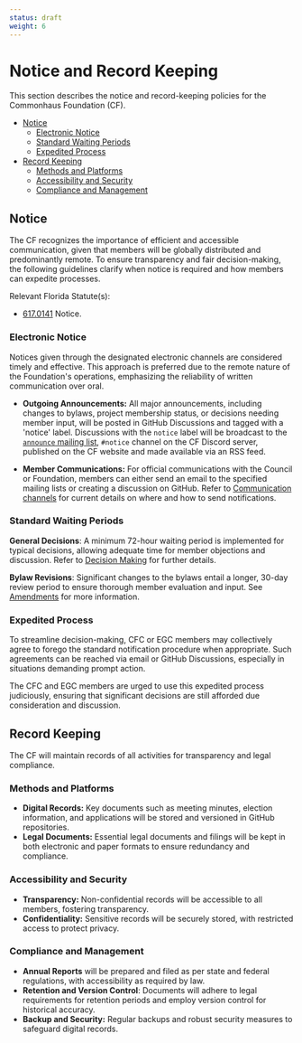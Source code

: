 ```yaml
---
status: draft
weight: 6
---
```

# Notice and Record Keeping

This section describes the notice and record-keeping policies for the Commonhaus Foundation (CF).

- [Notice](#notice)
    - [Electronic Notice](#electronic-notice)
    - [Standard Waiting Periods](#standard-waiting-periods)
    - [Expedited Process](#expedited-process)
- [Record Keeping](#record-keeping)
    - [Methods and Platforms](#methods-and-platforms)
    - [Accessibility and Security](#accessibility-and-security)
    - [Compliance and Management](#compliance-and-management)

## Notice

The CF recognizes the importance of efficient and accessible communication, given that members will be globally distributed and predominantly remote. To ensure transparency and fair decision-making, the following guidelines clarify when notice is required and how members can expedite processes.

Relevant Florida Statute(s):

- [617.0141](https://www.flsenate.gov/Laws/Statutes/2020/0617.0141) Notice.

### Electronic Notice

Notices given through the designated electronic channels are considered timely and effective. This approach is preferred due to the remote nature of the Foundation's operations, emphasizing the reliability of written communication over oral.

- **Outgoing Announcements:** All major announcements, including changes to bylaws, project membership status, or decisions needing member input, will be posted in GitHub Discussions and tagged with a 'notice' label. Discussions with the `notice` label will be broadcast to the [`announce` mailing list][CONTACTS.yaml], `#notice` channel on the CF Discord server, published on the CF website and made available via an RSS feed.  

- **Member Communications:** For official communications with the Council or Foundation, members can either send an email to the specified mailing lists or creating a discussion on GitHub. Refer to [Communication channels][contact-us] for current details on where and how to send notifications.

### Standard Waiting Periods

**General Decisions**: A minimum 72-hour waiting period is implemented for typical decisions, allowing adequate time for member objections and discussion. Refer to [Decision Making][] for further details.

**Bylaw Revisions**: Significant changes to the bylaws entail a longer, 30-day review period to ensure thorough member evaluation and input. See [Amendments][] for more information.

### Expedited Process

To streamline decision-making, CFC or EGC members may collectively agree to forego the standard notification procedure when appropriate. Such agreements can be reached via email or GitHub Discussions, especially in situations demanding prompt action.

The CFC and EGC members are urged to use this expedited process judiciously, ensuring that significant decisions are still afforded due consideration and discussion.

## Record Keeping

The CF will maintain records of all activities for transparency and legal compliance.

### Methods and Platforms

- **Digital Records:** Key documents such as meeting minutes, election information, and applications will be stored and versioned in GitHub repositories.
- **Legal Documents:** Essential legal documents and filings will be kept in both electronic and paper formats to ensure redundancy and compliance.

### Accessibility and Security

- **Transparency:** Non-confidential records will be accessible to all members, fostering transparency.
- **Confidentiality:** Sensitive records will be securely stored, with restricted access to protect privacy.

### Compliance and Management

- **Annual Reports** will be prepared and filed as per state and federal regulations, with accessibility as required by law.
- **Retention and Version Control**: Documents will adhere to legal requirements for retention periods and employ version control for historical accuracy.
- **Backup and Security:** Regular backups and robust security measures to safeguard digital records.

[Amendments]: ./8-amendments.md
[Decision Making]: ./5-decision-making.md#seeking-consensus-on-mailing-lists
[contact-us]: ../COMMUNICATION.md
[CONTACTS.yaml]: ../CONTACTS.yaml
